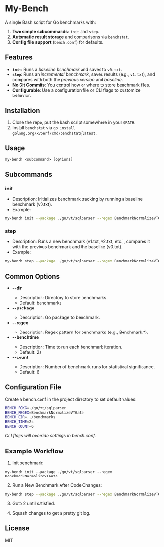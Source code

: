# My-Bench

A single Bash script for Go benchmarks with:

1. **Two simple subcommands**: `init` and `step`.
2. **Automatic result storage** and comparisons via `benchstat`.
3. **Config file support** (`bench.conf`) for defaults.

## Features

- **`init`**: Runs a *baseline benchmark* and saves to `v0.txt`.
- **`step`**: Runs an *incremental benchmark*, saves results (e.g., `v1.txt`), and compares with both the *previous version* and *baseline*.
- **No Git Commits**: You control how or where to store benchmark files.
- **Configurable**: Use a configuration file or CLI flags to customize behavior.

## Installation

1. Clone the repo, put the bash script somewhere in your `$PATH`.
2. Install `benchstat` via `go install golang.org/x/perf/cmd/benchstat@latest`.

## Usage

```bash=
my-bench <subcommand> [options]
```

## Subcommands
### init
 - Description: Initializes benchmark tracking by running a baseline benchmark (v0.txt).
  - Example:
```bash
my-bench init --package ./go/vt/sqlparser --regex BenchmarkNormalizeVTGate
```

### step
 - Description: Runs a new benchmark (v1.txt, v2.txt, etc.), compares it with the previous benchmark and the baseline (v0.txt).
 - Example:
```bash
my-bench step --package ./go/vt/sqlparser --regex BenchmarkNormalizeVTGate
```

## Common Options
 * **--dir** <path>
    - Description: Directory to store benchmarks.
    - Default: benchmarks
 * **--package** <pkg>
    - Description: Go package to benchmark.
 * **--regex** <pattern>
    - Description: Regex pattern for benchmarks (e.g., Benchmark.*).
 * **--benchtime** <duration>
    - Description: Time to run each benchmark iteration.
    - Default: 2s
 * **--count** <n>
    - Description: Number of benchmark runs for statistical significance.
    - Default: 6

## Configuration File
Create a bench.conf in the project directory to set default values:

```bash
BENCH_PCKG=./go/vt/sqlparser
BENCH_REGEX=BenchmarkNormalizeVTGate
BENCH_DIR=../benchmarks
BENCH_TIME=2s
BENCH_COUNT=6
```

_CLI flags will override settings in bench.conf._

## Example Workflow
1. Init benchmark: 
```
my-bench init --package ./go/vt/sqlparser --regex BenchmarkNormalizeVTGate
```

2. Run a New Benchmark After Code Changes:
```bash
my-bench step --package ./go/vt/sqlparser --regex BenchmarkNormalizeVTGate
```

3. Goto 2 until satisfied.

4. Squash changes to get a pretty git log.

## License
MIT